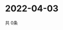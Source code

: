 # 2022-04-03
  共 0条

  <!-- BEGIN -->
  <!-- 最后更新时间Sun Apr 03 2022 00:29:21 GMT+0000 (Coordinated Universal Time) -->
  
  <!-- END -->
  
  